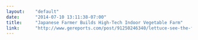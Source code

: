 ```yaml
---
layout:    "default"
date:      "2014-07-10 13:11:38-07:00"
title:     "Japanese Farmer Builds High-Tech Indoor Vegetable Farm"
link:      "http://www.gereports.com/post/91250246340/lettuce-see-the-future-japanese-farmer-builds"
---
```

